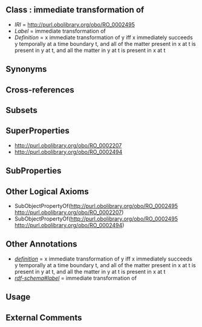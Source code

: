
## Class : immediate transformation of

 * *IRI* = http://purl.obolibrary.org/obo/RO_0002495
 * *Label* = immediate transformation of
 * *Definition* = x immediate transformation of y iff x immediately succeeds y temporally at a time boundary t, and all of the matter present in x at t is present in y at t, and all the matter in y at t is present in x at t

## Synonyms


## Cross-references


## Subsets


## SuperProperties

 * <http://purl.obolibrary.org/obo/RO_0002207>
 * <http://purl.obolibrary.org/obo/RO_0002494>

## SubProperties


## Other Logical Axioms

 * SubObjectPropertyOf(<http://purl.obolibrary.org/obo/RO_0002495> <http://purl.obolibrary.org/obo/RO_0002207>)
 * SubObjectPropertyOf(<http://purl.obolibrary.org/obo/RO_0002495> <http://purl.obolibrary.org/obo/RO_0002494>)

## Other Annotations

 * *[definition](../../IAO/15/IAO_0000115.md)* = x immediate transformation of y iff x immediately succeeds y temporally at a time boundary t, and all of the matter present in x at t is present in y at t, and all the matter in y at t is present in x at t
 * *[rdf-schema#label](../../el/rdf-schema#label.md)* = immediate transformation of

## Usage


## External Comments

